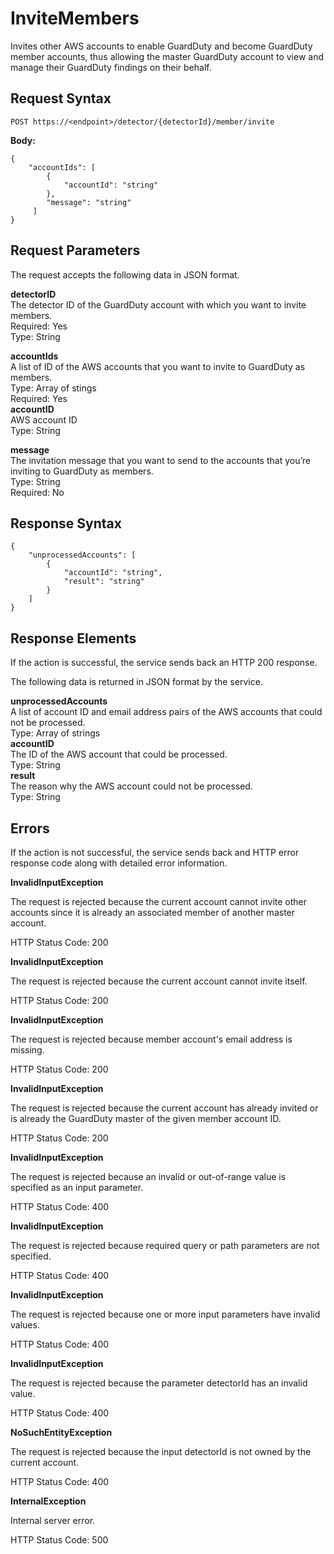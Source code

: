 # InviteMembers<a name="invite-members"></a>

Invites other AWS accounts to enable GuardDuty and become GuardDuty member accounts, thus allowing the master GuardDuty account to view and manage their GuardDuty findings on their behalf\. 

## Request Syntax<a name="invite-members-request-syntax"></a>

```
POST https://<endpoint>/detector/{detectorId}/member/invite
```

**Body:**

```
{
    "accountIds": [
        {
            "accountId": "string"
        },
        "message": "string"
     ]
}
```

## Request Parameters<a name="invite-members-request-parameters"></a>

The request accepts the following data in JSON format\.

**detectorID**  
The detector ID of the GuardDuty account with which you want to invite members\.  
Required: Yes  
Type: String

**accountIds**  
A list of ID of the AWS accounts that you want to invite to GuardDuty as members\.  
Type: Array of stings  
Required: Yes    
**accountID**  
AWS account ID  
Type: String

**message**  
The invitation message that you want to send to the accounts that you’re inviting to GuardDuty as members\.  
Type: String  
Required: No

## Response Syntax<a name="invite-members-response-syntax"></a>

```
{
    "unprocessedAccounts": [
        {
            "accountId": "string",
            "result": "string"
        }
    ]
}
```

## Response Elements<a name="invite-members-response-parameters"></a>

If the action is successful, the service sends back an HTTP 200 response\.

The following data is returned in JSON format by the service\.

**unprocessedAccounts**  
A list of account ID and email address pairs of the AWS accounts that could not be processed\.  
Type: Array of strings    
**accountID**  
The ID of the AWS account that could be processed\.  
Type: String  
**result**  
The reason why the AWS account could not be processed\.  
Type: String

## Errors<a name="invite-members-errors"></a>

If the action is not successful, the service sends back and HTTP error response code along with detailed error information\.

**InvalidInputException**

The request is rejected because the current account cannot invite other accounts since it is already an associated member of another master account\.

HTTP Status Code: 200 

**InvalidInputException**

The request is rejected because the current account cannot invite itself\.

HTTP Status Code: 200 

**InvalidInputException**

The request is rejected because member account's email address is missing\.

HTTP Status Code: 200 

**InvalidInputException**

The request is rejected because the current account has already invited or is already the GuardDuty master of the given member account ID\.

HTTP Status Code: 200 

**InvalidInputException**

The request is rejected because an invalid or out\-of\-range value is specified as an input parameter\.

HTTP Status Code: 400 

**InvalidInputException**

The request is rejected because required query or path parameters are not specified\.

HTTP Status Code: 400 

**InvalidInputException**

The request is rejected because one or more input parameters have invalid values\.

HTTP Status Code: 400 

**InvalidInputException**

The request is rejected because the parameter detectorId has an invalid value\.

HTTP Status Code: 400 

**NoSuchEntityException**

The request is rejected because the input detectorId is not owned by the current account\.

HTTP Status Code: 400 

**InternalException**

Internal server error\.

HTTP Status Code: 500 
